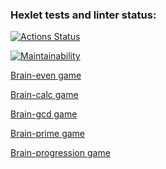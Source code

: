 ### Hexlet tests and linter status:
[![Actions Status](https://github.com/zagarskih/frontend-project-44/workflows/hexlet-check/badge.svg)](https://github.com/zagarskih/frontend-project-44/actions)

[![Maintainability](https://api.codeclimate.com/v1/badges/3ea895dd1061844c597c/maintainability)](https://codeclimate.com/github/zagarskih/frontend-project-44/maintainability)

<a href="https://asciinema.org/a/ivfhJwUZnYlVzC8bQiZvA2vDZ" target="_blank">Brain-even game</a>

<a href="https://asciinema.org/a/9PtsEuvk5rYqJO5xg1UefloV1" target="_blank">Brain-calc game</a>

<a href="https://asciinema.org/a/IyQ1jUvkZt41UtdPHsTBYGtow" target="_blank">Brain-gcd game</a>

<a href="https://asciinema.org/a/i04HGFmyVlYG8VMlCvM8QG48F" target="_blank">Brain-prime game</a>

<a href="https://asciinema.org/a/MtwZxjdRuJ8focZV0QOwNAnsb" target="_blank">Brain-progression game</a>
